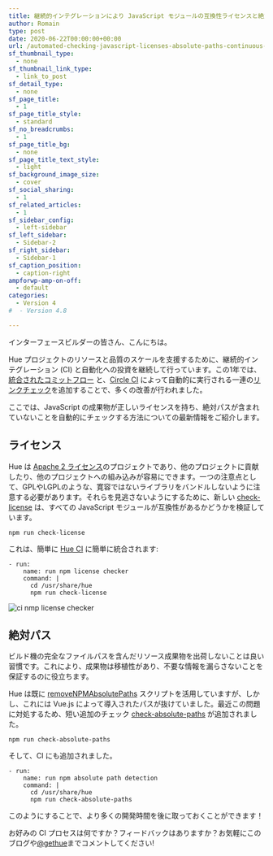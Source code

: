 ```yaml
---
title: 継続的インテグレーションにより JavaScript モジュールの互換性ライセンスと絶対パス以外のチェックを自動化
author: Romain
type: post
date: 2020-06-22T00:00:00+00:00
url: /automated-checking-javascript-licenses-absolute-paths-continuous-integration/
sf_thumbnail_type:
  - none
sf_thumbnail_link_type:
  - link_to_post
sf_detail_type:
  - none
sf_page_title:
  - 1
sf_page_title_style:
  - standard
sf_no_breadcrumbs:
  - 1
sf_page_title_bg:
  - none
sf_page_title_text_style:
  - light
sf_background_image_size:
  - cover
sf_social_sharing:
  - 1
sf_related_articles:
  - 1
sf_sidebar_config:
  - left-sidebar
sf_left_sidebar:
  - Sidebar-2
sf_right_sidebar:
  - Sidebar-1
sf_caption_position:
  - caption-right
ampforwp-amp-on-off:
  - default
categories:
  - Version 4
#  - Version 4.8

---
```


インターフェースビルダーの皆さん、こんにちは。

Hue プロジェクトのリソースと品質のスケールを支援するために、継続的インテグレーション (CI) と自動化への投資を継続して行っています。この1年では、[統合されたコミットフロー](https://gethue.com/improving-the-developer-productivity-with-some-continuous-integration/) と、[Circle CI](https://circleci.com/gh/cloudera/hue) によって自動的に実行される一連の[リンクチェック](https://gethue.com/checking-dead-links-automatically-continuous-integration/)を追加することで、多くの改善が行われました。

ここでは、JavaScript の成果物が正しいライセンスを持ち、絶対パスが含まれていないことを自動的にチェックする方法についての最新情報をご紹介します。

## ライセンス

Hue は [Apache 2 ライセンス](https://www.apache.org/licenses/LICENSE-2.0)のプロジェクトであり、他のプロジェクトに貢献したり、他のプロジェクトへの組み込みが容易にできます。一つの注意点として、GPLやLGPLのような、寛容ではないライブラリをバンドルしないように注意する必要があります。それらを見逃さないようにするために、新しい [check-license](https://github.com/cloudera/hue/tree/master/tools/license) は、すべての JavaScript モジュールが互換性があるかどうかを検証しています。

    npm run check-license

これは、簡単に [Hue CI](https://github.com/cloudera/hue/blob/master/.circleci/config.yml#L124) に簡単に統合されます:

    - run:
        name: run npm license checker
        command: |
          cd /usr/share/hue
          npm run check-license

![ci nmp license checker](https://cdn.gethue.com/uploads/2020/06/ci-nmp-license-checker.png)

## 絶対パス

ビルド機の完全なファイルパスを含んだリソース成果物を出荷しないことは良い習慣です。これにより、成果物は移植性があり、不要な情報を漏らさないことを保証するのに役立ちます。

Hue は既に [removeNPMAbsolutePaths](https://github.com/juanjoDiaz/removeNPMAbsolutePaths) スクリプトを活用していますが、しかし、これには Vue.js によって導入されたパスが抜けていました。最近この問題に対処するため、短い追加のチェック [check-absolute-paths](https://github.com/cloudera/hue/tree/master/tools/detect-absolute-paths) が追加されました。

    npm run check-absolute-paths

そして、CI にも追加されました。

    - run:
        name: run npm absolute path detection
        command: |
          cd /usr/share/hue
          npm run check-absolute-paths

このようにすることで、より多くの開発時間を後に取っておくことができます！

お好みの CI プロセスは何ですか？フィードバックはありますか？お気軽にこのブログや[@gethue](https://twitter.com/gethue)までコメントしてください!
